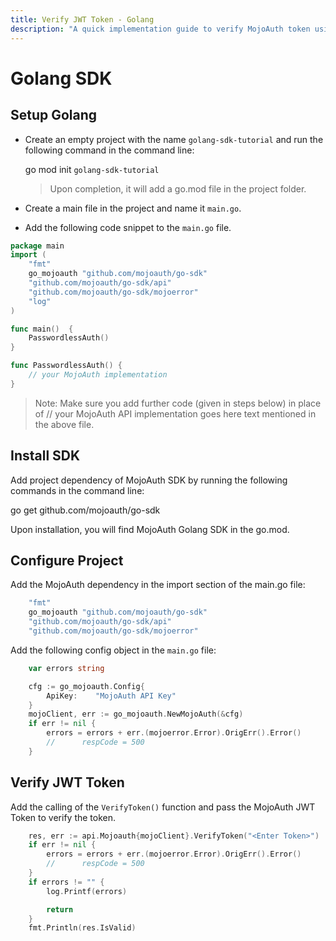 ```yaml
---
title: Verify JWT Token - Golang
description: "A quick implementation guide to verify MojoAuth token using Golang SDK."
---
```


# Golang SDK

## Setup Golang

- Create an empty project with the name `golang-sdk-tutorial` and run the following command in the command line:

  go mod init `golang-sdk-tutorial`

  > Upon completion, it will add a go.mod file in the project folder.

- Create a main file in the project and name it `main.go`.

- Add the following code snippet to the `main.go` file.

```go
package main
import (
    "fmt"
    go_mojoauth "github.com/mojoauth/go-sdk"
    "github.com/mojoauth/go-sdk/api"
    "github.com/mojoauth/go-sdk/mojoerror"
    "log"
)

func main()  {
    PasswordlessAuth()
}

func PasswordlessAuth() {
    // your MojoAuth implementation
}

```

> Note: Make sure you add further code (given in steps below) in place of // your MojoAuth API implementation goes here text mentioned in the above file.

## Install SDK

Add project dependency of MojoAuth SDK by running the following commands in the command line:

go get github.com/mojoauth/go-sdk

Upon installation, you will find MojoAuth Golang SDK in the go.mod.

## Configure Project

Add the MojoAuth dependency in the import section of the main.go file:

```go
    "fmt"
    go_mojoauth "github.com/mojoauth/go-sdk"
    "github.com/mojoauth/go-sdk/api"
    "github.com/mojoauth/go-sdk/mojoerror"
```

Add the following config object in the `main.go` file:

```go
    var errors string

    cfg := go_mojoauth.Config{
        ApiKey:    "MojoAuth API Key"
    }
    mojoClient, err := go_mojoauth.NewMojoAuth(&cfg)
    if err != nil {
        errors = errors + err.(mojoerror.Error).OrigErr().Error()
        //      respCode = 500
    }

```

## Verify JWT Token

Add the calling of the `VerifyToken()` function and pass the MojoAuth JWT Token to verify the token.

```go
    res, err := api.Mojoauth{mojoClient}.VerifyToken("<Enter Token>")
	if err != nil {
		errors = errors + err.(mojoerror.Error).OrigErr().Error()
		//		respCode = 500
	}
	if errors != "" {
		log.Printf(errors)

		return
	}
	fmt.Println(res.IsValid)

```
